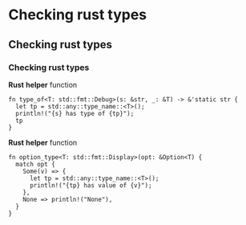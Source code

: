 # Checking rust types
## Checking rust types
### Checking rust types

**Rust** __helper__ function
```
fn type_of<T: std::fmt::Debug>(s: &str, _: &T) -> &'static str {
  let tp = std::any::type_name::<T>();
  println!("{s} has type of {tp}");
  tp
}
```

**Rust** __helper__ function
```
fn option_type<T: std::fmt::Display>(opt: &Option<T) {
  match opt {
    Some(v) => {
      let tp = std::any::type_name::<T>();
      println!("{tp} has value of {v}");
    },
    None => println!("None"),
  }
}
```
